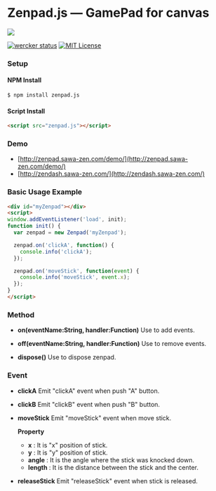 # Zenpad.js — GamePad for canvas

![](https://github.com/sawa-zen/zenpad.js/wiki/images/zenpad_readme.png)

[![wercker status](https://app.wercker.com/status/6764b7988a279822959e792434e70223/s/master "wercker status")](https://app.wercker.com/project/byKey/6764b7988a279822959e792434e70223)
[![MIT License](http://img.shields.io/badge/license-MIT-blue.svg?style=flat)](LICENSE)

### Setup

#### NPM Install

```bash
$ npm install zenpad.js
```

#### Script Install

```html
<script src="zenpad.js"></script>
```

### Demo

- [http://zenpad.sawa-zen.com/demo/](http://zenpad.sawa-zen.com/demo/)
- [http://zendash.sawa-zen.com/](http://zendash.sawa-zen.com/)

### Basic Usage Example

```html
<div id="myZenpad"></div>
<script>
window.addEventListener('load', init);
function init() {
  var zenpad = new Zenpad('myZenpad');

  zenpad.on('clickA', function() {
    console.info('clickA');
  });

  zenpad.on('moveStick', function(event) {
    console.info('moveStick', event.x);
  });
}
</script>
```

### Method

- **on(eventName:String, handler:Function)**
Use to add events.

- **off(eventName:String, handler:Function)**
Use to remove events.

- **dispose()**
Use to dispose zenpad.

### Event

- **clickA**
Emit "clickA" event when push "A" button.

- **clickB**
Emit "clickB" event when push "B" button.

- **moveStick**
Emit "moveStick" event when move stick.

  **Property**
  - **x** : It is "x" position of stick.
  - **y** : It is "y" position of stick.
  - **angle** : It is the angle where the stick was knocked down.
  - **length** : It is the distance between the stick and the center.

- **releaseStick**
Emit "releaseStick" event when stick is released.
